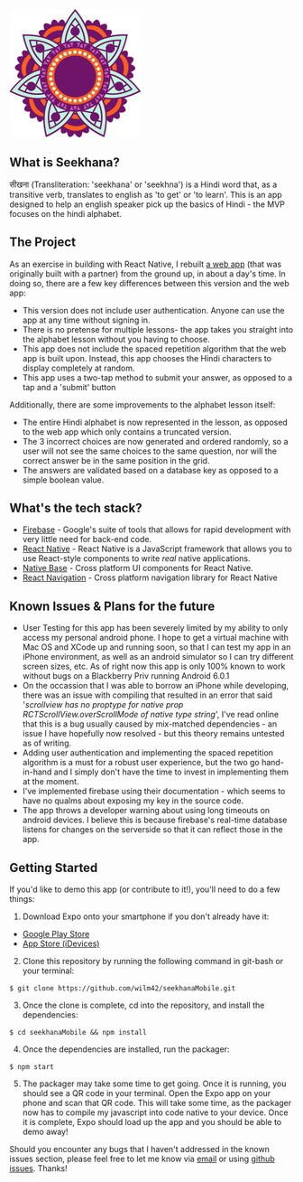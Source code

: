 ![Seekhana Logo](/assets/images/pngs/mandala-logo.png)

What is Seekhana?
-----------------
सीखना (Transliteration: 'seekhana' or 'seekhna') is a Hindi word that, as a transitive verb, translates to english as 'to get' or 'to learn'. This is an app designed to help an english speaker pick up the basics of Hindi - the MVP focuses on the hindi alphabet.

The Project
-----------------
As an exercise in building with React Native, I rebuilt [a web app](https://github.com/wilm42/seekhanaWeb) (that was originally built with a partner) from the ground up, in about a day's time. In doing so, there are a few key differences between this version and the web app:
* This version does not include user authentication. Anyone can use the app at any time without signing in.
* There is no pretense for multiple lessons- the app takes you straight into the alphabet lesson without you having to choose.
* This app does not include the spaced repetition algorithm that the web app is built upon. Instead, this app chooses the Hindi characters to display completely at random.
* This app uses a two-tap method to submit your answer, as opposed to a tap and a 'submit' button

Additionally, there are some improvements to the alphabet lesson itself:
* The entire Hindi alphabet is now represented in the lesson, as opposed to the web app which only contains a truncated version.
* The 3 incorrect choices are now generated and ordered randomly, so a user will not see the same choices to the same question, nor will the correct answer be in the same position in the grid.
* The answers are validated based on a database key as opposed to a simple boolean value.

What's the tech stack?
-----------------
* [Firebase](https://firebase.google.com/) - Google's suite of tools that allows for rapid development with very little need for back-end code.
* [React Native](https://facebook.github.io/react-native/) - React Native is a JavaScript framework that allows you to use React-style components to write *real* native applications.
* [Native Base](https://nativebase.io/) - Cross platform UI components for React Native.
* [React Navigation](https://reactnavigation.org/) - Cross platform navigation library for React Native

Known Issues & Plans for the future
-----------------
* User Testing for this app has been severely limited by my ability to only access my personal android phone. I hope to get a virtual machine with Mac OS and XCode up and running soon, so that I can test my app in an iPhone environment, as well as an android simulator so I can try different screen sizes, etc. As of right now this app is only 100% known to work without bugs on a Blackberry Priv running Android 6.0.1
* On the occassion that I was able to borrow an iPhone while developing, there was an issue with compiling that resulted in an error that said '*scrollview has no proptype for native prop RCTScrollView.overScrollMode of native type string*', I've read online that this is a bug usually caused by mix-matched dependencies - an issue I have hopefully now resolved - but this theory remains untested as of writing.
* Adding user authentication and implementing the spaced repetition algorithm is a must for a robust user experience, but the two go hand-in-hand and I simply don't have the time to invest in implementing them at the moment.
* I've implemented firebase using their documentation - which seems to have no qualms about exposing my key in the source code.
* The app throws a developer warning about using long timeouts on android devices. I believe this is because firebase's real-time database listens for changes on the serverside so that it can reflect those in the app.

Getting Started
-----------------
If you'd like to demo this app (or contribute to it!), you'll need to do a few things:

1. Download Expo onto your smartphone if you don't already have it: 
  * [Google Play Store](https://play.google.com/store/apps/details?id=host.exp.exponent&referrer=www)
  * [App Store (iDevices)](https://itunes.apple.com/app/apple-store/id982107779?ct=www&mt=8)
2. Clone this repository by running the following command in git-bash or your terminal:
```
$ git clone https://github.com/wilm42/seekhanaMobile.git
```
3. Once the clone is complete, cd into the repository, and install the dependencies:
```
$ cd seekhanaMobile && npm install
```
4. Once the dependencies are installed, run the packager:
```
$ npm start
```
5. The packager may take some time to get going. Once it is running, you should see a QR code in your terminal. Open the Expo app on your phone and scan that QR code. This will take some time, as the packager now has to compile my javascript into code native to your device. Once it is complete, Expo should load up the app and you should be able to demo away!


Should you encounter any bugs that I haven't addressed in the known issues section, please feel free to let me know via [email](mailto:hi@william.direct) or using [github issues](https://github.com/wilm42/seekhanaMobile/issues). Thanks!
